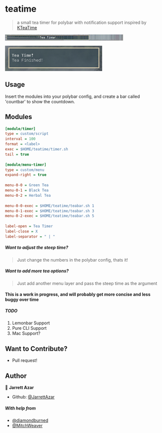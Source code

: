 # teatime
> a small tea timer for polybar with notification support inspired by [KTeaTime](https://kde.org/applications/utilities/org.kde.kteatime?fbclid=IwAR0CZpOgfnsrbN32IHDoqp0FKahGU0Hp1Dkxx1HQyW11c0NMepzuvvtm_iY/development)


![example](https://raw.githubusercontent.com/JarrettAzar/teatime/master/teaexamples/show.gif)

![notif](https://raw.githubusercontent.com/JarrettAzar/teatime/master/teaexamples/notif.png)

## Usage

Insert the modules into your polybar config, and create a bar called 'countbar' to show the countdown.

## Modules

```ini
[module/timer]
type = custom/script
interval = 100
format = <label>
exec = $HOME/teatime/timer.sh
tail = true

[module/menu-timer]
type = custom/menu
expand-right = true

menu-0-0 = Green Tea
menu-0-1 = Black Tea
menu-0-2 = Herbal Tea

menu-0-0-exec = $HOME/teatime/teabar.sh 1
menu-0-1-exec = $HOME/teatime/teabar.sh 3
menu-0-2-exec = $HOME/teatime/teabar.sh 5

label-open = Tea Timer
label-close = X
label-separator = " | "

```

##### Want to adjust the steep time?
> Just change the numbers in the polybar config, thats it!
##### Want to add more tea options?
> Just add another menu layer and pass the steep time as the argument

#### This is a work in progress, and will probably get more concise and less buggy over time
##### TODO
1. Lemonbar Support
2. Pure CLI Support
3. Mac Support?

## Want to Contribute?
* Pull request!

## Author

👤 **Jarrett Azar**
* Github: [@JarrettAzar](https://github.com/JarrettAzar)
##### With help from
* [@diamondburned](https://github.com/diamondburned)
* [@MitchWeaver](https://github.com/MitchWeaver)
